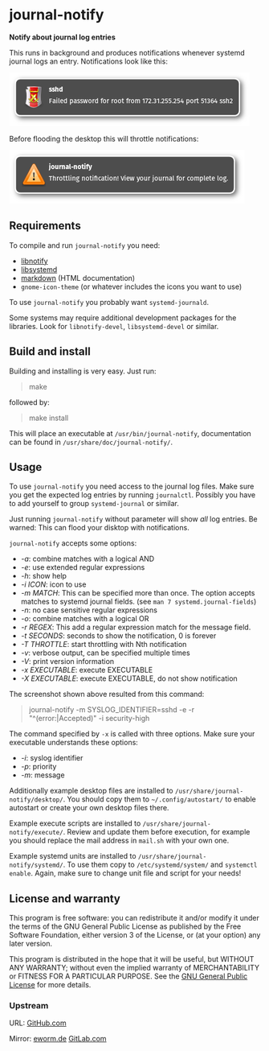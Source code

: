 journal-notify
==============

**Notify about journal log entries**

This runs in background and produces notifications whenever systemd journal
logs an entry. Notifications look like this:

![Notification](screenshots/notification.png)

Before flooding the desktop this will throttle notifications:

![Throttling](screenshots/throttling.png)

Requirements
------------

To compile and run `journal-notify` you need:

* [libnotify](https://developer.gnome.org/notification-spec/)
* [libsystemd](https://www.github.com/systemd/systemd)
* [markdown](https://daringfireball.net/projects/markdown/) (HTML documentation)
* `gnome-icon-theme` (or whatever includes the icons you want to use)

To use `journal-notify` you probably want `systemd-journald`.

Some systems may require additional development packages for the libraries.
Look for `libnotify-devel`, `libsystemd-devel` or similar.

Build and install
-----------------

Building and installing is very easy. Just run:

> make

followed by:

> make install

This will place an executable at `/usr/bin/journal-notify`,
documentation can be found in `/usr/share/doc/journal-notify/`.

Usage
-----

To use `journal-notify` you need access to the journal log files. Make sure
you get the expected log entries by running `journalctl`. Possibly you have
to add yourself to group `systemd-journal` or similar.

Just running `journal-notify` without parameter will show *all* log entries.
Be warned: This can flood your disktop with notifications.

`journal-notify` accepts some options:

* *-a*: combine matches with a logical AND
* *-e*: use extended regular expressions
* *-h*: show help
* *-i ICON*: icon to use
* *-m MATCH*: This can be specified more than once. The option accepts matches
 to systemd journal fields. (see `man 7 systemd.journal-fields`)
* *-n*: no case sensitive regular expressions
* *-o*: combine matches with a logical OR
* *-r REGEX*: This add a regular expression match for the message field.
* *-t SECONDS*: seconds to show the notification, 0 is forever
* *-T THROTTLE*: start throttling with Nth notification
* *-v*: verbose output, can be specified multiple times
* *-V*: print version information
* *-x EXECUTABLE*: execute EXECUTABLE
* *-X EXECUTABLE*: execute EXECUTABLE, do not show notification

The screenshot shown above resulted from this command:

> journal-notify -m SYSLOG_IDENTIFIER=sshd -e -r "^(error:|Accepted)"
-i security-high

The command specified by `-x` is called with three options. Make sure
your executable understands these options:

* *-i*: syslog identifier
* *-p*: priority
* *-m*: message

Additionally example desktop files are installed to
`/usr/share/journal-notify/desktop/`. You should copy them to
`~/.config/autostart/` to enable autostart or create your own desktop files
there.

Example execute scripts are installed to `/usr/share/journal-notify/execute/`.
Review and update them before execution, for example you should replace the
mail address in `mail.sh` with your own one.

Example systemd units are installed to `/usr/share/journal-notify/systemd/`.
To use them copy to `/etc/systemd/system/` and `systemctl enable`. Again, make
sure to change unit file and script for your needs!

License and warranty
--------------------

This program is free software: you can redistribute it and/or modify
it under the terms of the GNU General Public License as published by
the Free Software Foundation, either version 3 of the License, or
(at your option) any later version.

This program is distributed in the hope that it will be useful,
but WITHOUT ANY WARRANTY; without even the implied warranty of
MERCHANTABILITY or FITNESS FOR A PARTICULAR PURPOSE.  See the
[GNU General Public License](COPYING.md) for more details.

### Upstream

URL:
[GitHub.com](https://github.com/eworm-de/journal-notify#journal-notify)

Mirror:
[eworm.de](https://git.eworm.de/cgit.cgi/journal-notify/)
[GitLab.com](https://gitlab.com/eworm-de/journal-notify#journal-notify)
